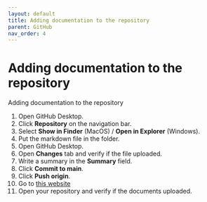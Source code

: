 ```yaml
---
layout: default
title: Adding documentation to the repository
parent: GitHub
nav_order: 4
---
```


# Adding documentation to the repository

Adding documentation to the repository  
1.	Open GitHub Desktop.
2.	Click **Repository** on the navigation bar.
3.	Select **Show in Finder** (MacOS) / **Open in Explorer** (Windows).
4.	Put the markdown file in the folder.
5.	Open GitHub Desktop.
6.	Open **Changes** tab and verify if the file uploaded.
7.	Write a summary in the **Summary** field.
8.	Click **Commit to main**.
9.	Click **Push origin**.
10.	Go to [this website]([https://github.com/ )
11.	Open your repository and verify if the documents uploaded.
